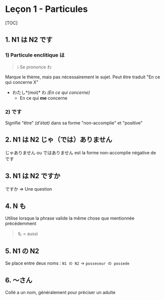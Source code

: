 # Leçon 1 - Particules

[TOC]

## 1. N1 は N2 です

### 1) Particule enclitique は 

> ℹ Se prononce わ

Marque le thème, mais pas nécessairement le sujet.
Peut être traduit "En ce qui concerne X"

- わたし*(moi)* わ *(En ce qui concerne)*
  - En ce qui **me** concerne

### 2) です

Signifie "être" *(d'état)* dans sa forme "non-accomplie" et "positive"

## 2. N1 は N2 じゃ（では）ありません

じゃありません ou ではありません est la forme non-accomplie négative de です

## 3. N1 は N2 ですか

ですか  => Une question

## 4. N も

Utilise lorsque la phrase valide la même chose que mentionnée précédemment

> も = aussi

## 5. N1 の N2

Se place entre deux noms : `N1 の N2` -> `posseseur の possede`

## 6. ～さん

Collé a un nom, généralement pour préciser un adulte